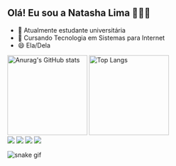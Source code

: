 ## Olá! Eu sou a Natasha Lima 🙋🏻‍♀️

- 🔭 Atualmente estudante universitária
- 🌱 Cursando Tecnologia em Sistemas para Internet
- 😄 Ela/Dela

<div>
    <img height="180em" src="https://github-readme-stats.vercel.app/api?username=NatashaLima&show_icons=true&theme=radical" alt="Anurag's GitHub stats" />
    <img height="180em" src="https://github-readme-stats.vercel.app/api/top-langs/?username=NatashaLima&hide_progress=true&theme=radical" alt="Top Langs" />
</div>

<div> 
  <a href="https://www.instagram.com/natashalllima/" target="_blank"><img src="https://img.shields.io/badge/-Instagram-%23E4405F?style=for-the-badge&logo=instagram&logoColor=white" target="_blank"></a>
 <a href="https://discord.gg/HGsFzWp3" target="_blank"><img src="https://img.shields.io/badge/Discord-7289DA?style=for-the-badge&logo=discord&logoColor=white" target="_blank"></a> 
  <a href ="mailto:natasha.academicotsi@gmail.com"><img src="https://img.shields.io/badge/-Gmail-%23333?style=for-the-badge&logo=gmail&logoColor=white" target="_blank"></a>
  <a href="https://www.linkedin.com/in/natasha-de-souza-589399167/" target="_blank"><img src="https://img.shields.io/badge/-LinkedIn-%230077B5?style=for-the-badge&logo=linkedin&logoColor=white" target="_blank"></a>  
</div>

![snake gif](https://github.com/NatashaLima/NatashaLima/blob/output/github-contribution-grid-snake.svg)
